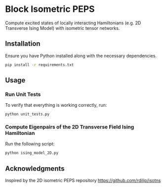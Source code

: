 # Block Isometric PEPS

Compute excited states of locally interacting Hamiltonians (e.g. 2D Transverse Ising Model) with isometric tensor networks.

## Installation
Ensure you have Python installed along with the necessary dependencies. 
```bash
pip install -r requirements.txt
```

## Usage

### Run Unit Tests
To verify that everything is working correctly, run:

```bash
python unit_tests.py
```

### Compute Eigenpairs of the 2D Transverse Field Ising Hamiltonian
Run the following script:

```bash
python ising_model_2D.py
```

## Acknowledgments
Inspired by the 2D isometric PEPS repository https://github.com/rdilip/isotns
